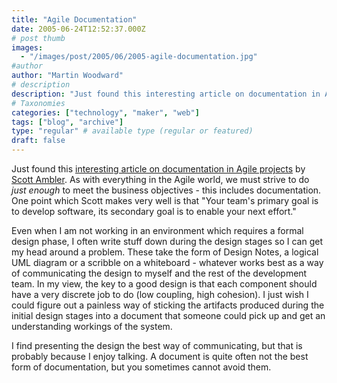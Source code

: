 ```yaml
---
title: "Agile Documentation"
date: 2005-06-24T12:52:37.000Z
# post thumb
images:
  - "/images/post/2005/06/2005-agile-documentation.jpg"
#author
author: "Martin Woodward"
# description
description: "Just found this interesting article on documentation in Agile projects by Scott Ambler."
# Taxonomies
categories: ["technology", "maker", "web"]
tags: ["blog", "archive"]
type: "regular" # available type (regular or featured)
draft: false
---
```

Just found this [interesting article on documentation in Agile projects](http://www.agilemodeling.com/essays/agileDocumentation.htm) by [Scott Ambler](http://www.ambysoft.com/).  As with everything in the Agile world, we must strive to do *just enough* to meet the business objectives - this includes documentation.  One point which Scott makes very well is that "Your team's primary goal is to develop software, its secondary goal is to enable your next effort."

Even when I am not working in an environment which requires a formal design phase, I often write stuff down during the design stages so I can get my head around a problem.  These take the form of Design Notes, a logical UML diagram or a scribble on a whiteboard - whatever works best as a way of communicating the design to myself and the rest of the development team.  In my view, the key to a good design is that each component should have a very discrete job to do (low coupling, high cohesion).  I just wish I could figure out a painless way of sticking the artifacts produced during the initial design stages into a document that someone could pick up and get an understanding workings of the system.  

I find presenting the design the best way of communicating, but that is probably because I enjoy talking.  A document is quite often not the best form of documentation, but you sometimes cannot avoid them.